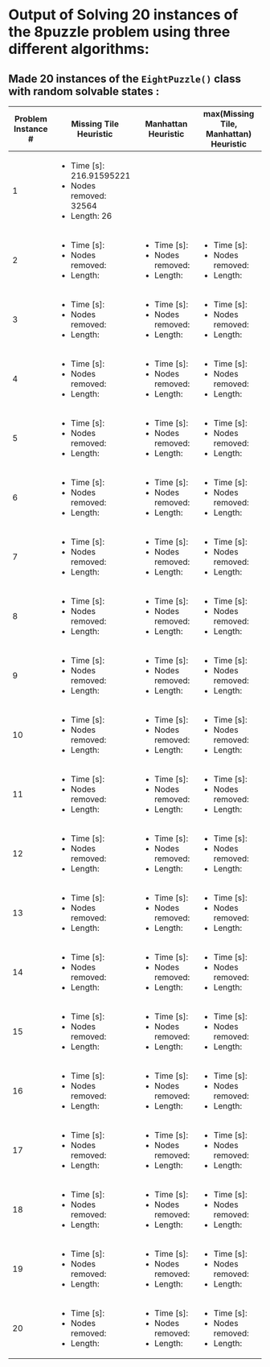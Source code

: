 # Output of Solving 20 instances of the 8puzzle problem using three different algorithms:

## Made 20 instances of the `EightPuzzle()` class with random solvable states :

| Problem Instance # | Missing Tile Heuristic | Manhattan Heuristic | max(Missing Tile, Manhattan) Heuristic |
| --- | --- | --- | --- |
| 1 | <ul><li> Time [s]: 216.91595221</li><li>Nodes removed: 32564</li><li>Length: 26</li></ul> | | |
| 2 | <ul><li> Time [s]: </li><li>Nodes removed: </li><li>Length: </li></ul>| <ul><li> Time [s]: </li><li>Nodes removed: </li><li>Length: </li></ul>| <ul><li> Time [s]: </li><li>Nodes removed: </li><li>Length: </li></ul>|
| 3 | <ul><li> Time [s]: </li><li>Nodes removed: </li><li>Length: </li></ul>|<ul><li> Time [s]: </li><li>Nodes removed: </li><li>Length: </li></ul> | <ul><li> Time [s]: </li><li>Nodes removed: </li><li>Length: </li></ul>|
| 4 | <ul><li> Time [s]: </li><li>Nodes removed: </li><li>Length: </li></ul>| <ul><li> Time [s]: </li><li>Nodes removed: </li><li>Length: </li></ul>| <ul><li> Time [s]: </li><li>Nodes removed: </li><li>Length: </li></ul>|
| 5 | <ul><li> Time [s]: </li><li>Nodes removed: </li><li>Length: </li></ul>| <ul><li> Time [s]: </li><li>Nodes removed: </li><li>Length: </li></ul>| <ul><li> Time [s]: </li><li>Nodes removed: </li><li>Length: </li></ul>|
| 6 | <ul><li> Time [s]: </li><li>Nodes removed: </li><li>Length: </li></ul>| <ul><li> Time [s]: </li><li>Nodes removed: </li><li>Length: </li></ul>| <ul><li> Time [s]: </li><li>Nodes removed: </li><li>Length: </li></ul>|
| 7 | <ul><li> Time [s]: </li><li>Nodes removed: </li><li>Length: </li></ul>| <ul><li> Time [s]: </li><li>Nodes removed: </li><li>Length: </li></ul>| <ul><li> Time [s]: </li><li>Nodes removed: </li><li>Length: </li></ul>|
| 8 | <ul><li> Time [s]: </li><li>Nodes removed: </li><li>Length: </li></ul>| <ul><li> Time [s]: </li><li>Nodes removed: </li><li>Length: </li></ul>| <ul><li> Time [s]: </li><li>Nodes removed: </li><li>Length: </li></ul>|
| 9 | <ul><li> Time [s]: </li><li>Nodes removed: </li><li>Length: </li></ul>|<ul><li> Time [s]: </li><li>Nodes removed: </li><li>Length: </li></ul> | <ul><li> Time [s]: </li><li>Nodes removed: </li><li>Length: </li></ul>|
| 10 |<ul><li> Time [s]: </li><li>Nodes removed: </li><li>Length: </li></ul> |<ul><li> Time [s]: </li><li>Nodes removed: </li><li>Length: </li></ul> |<ul><li> Time [s]: </li><li>Nodes removed: </li><li>Length: </li></ul> |
| 11 |<ul><li> Time [s]: </li><li>Nodes removed: </li><li>Length: </li></ul> |<ul><li> Time [s]: </li><li>Nodes removed: </li><li>Length: </li></ul> |<ul><li> Time [s]: </li><li>Nodes removed: </li><li>Length: </li></ul> |
| 12 |<ul><li> Time [s]: </li><li>Nodes removed: </li><li>Length: </li></ul> |<ul><li> Time [s]: </li><li>Nodes removed: </li><li>Length: </li></ul> |<ul><li> Time [s]: </li><li>Nodes removed: </li><li>Length: </li></ul> |
| 13 |<ul><li> Time [s]: </li><li>Nodes removed: </li><li>Length: </li></ul> |<ul><li> Time [s]: </li><li>Nodes removed: </li><li>Length: </li></ul> | <ul><li> Time [s]: </li><li>Nodes removed: </li><li>Length: </li></ul>|
| 14 |<ul><li> Time [s]: </li><li>Nodes removed: </li><li>Length: </li></ul> | <ul><li> Time [s]: </li><li>Nodes removed: </li><li>Length: </li></ul>|<ul><li> Time [s]: </li><li>Nodes removed: </li><li>Length: </li></ul> |
| 15 | <ul><li> Time [s]: </li><li>Nodes removed: </li><li>Length: </li></ul>| <ul><li> Time [s]: </li><li>Nodes removed: </li><li>Length: </li></ul>| <ul><li> Time [s]: </li><li>Nodes removed: </li><li>Length: </li></ul>|
| 16 | <ul><li> Time [s]: </li><li>Nodes removed: </li><li>Length: </li></ul>|<ul><li> Time [s]: </li><li>Nodes removed: </li><li>Length: </li></ul> |<ul><li> Time [s]: </li><li>Nodes removed: </li><li>Length: </li></ul> |
| 17 |<ul><li> Time [s]: </li><li>Nodes removed: </li><li>Length: </li></ul> |<ul><li> Time [s]: </li><li>Nodes removed: </li><li>Length: </li></ul> |<ul><li> Time [s]: </li><li>Nodes removed: </li><li>Length: </li></ul> |
| 18 |<ul><li> Time [s]: </li><li>Nodes removed: </li><li>Length: </li></ul> |<ul><li> Time [s]: </li><li>Nodes removed: </li><li>Length: </li></ul> |<ul><li> Time [s]: </li><li>Nodes removed: </li><li>Length: </li></ul> |
| 19 |<ul><li> Time [s]: </li><li>Nodes removed: </li><li>Length: </li></ul> |<ul><li> Time [s]: </li><li>Nodes removed: </li><li>Length: </li></ul> |<ul><li> Time [s]: </li><li>Nodes removed: </li><li>Length: </li></ul> |
| 20 |<ul><li> Time [s]: </li><li>Nodes removed: </li><li>Length: </li></ul> | <ul><li> Time [s]: </li><li>Nodes removed: </li><li>Length: </li></ul>|<ul><li> Time [s]: </li><li>Nodes removed: </li><li>Length: </li></ul> |
